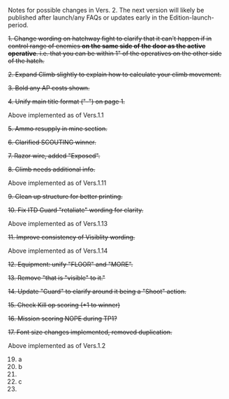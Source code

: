 Notes for possible changes in Vers. 2. The next version will likely be published after launch/any FAQs or updates early in the Edition-launch-period.

~~1. Change wording on hatchway fight to clarify that it can't happen if in control range of enemies **on the same side of the door as the active operative**. i.e. that you can be within 1" of the operatives on the other side of the hatch.~~

~~2. Expand Climb slightly to explain how to calculate your climb movement.~~

~~3. Bold any AP costs shown.~~

~~4. Unify main title format ("-") on page 1.~~

Above implemented as of Vers.1.1

~~5. Ammo resupply in mine section.~~

~~6. Clarified SCOUTING winner.~~

~~7. Razor wire, added "Exposed".~~

~~8. Climb needs additional info.~~

Above implemented as of Vers.1.11

~~9. Clean up structure for better printing.~~

~~10. Fix ITD Guard "retaliate" wording for clarity.~~

Above implemented as of Vers.1.13

~~11. Improve consistency of Visiblity wording.~~

Above implemented as of Vers.1.14

~~12. Equipment: unify "FLOOR" and "MORE".~~

~~13. Remove "that is "visible" to it."~~

~~14. Update "Guard" to clarify around it being a "Shoot" action.~~

~~15. Check Kill op scoring (+1 to winner)~~

~~16. Mission scoring NOPE during TP1?~~

~~17. Font size changes implemented, removed duplication.~~

Above implemented as of Vers.1.2

19. a
20. b
21. 
22. c
23.   
